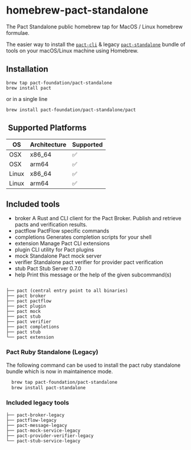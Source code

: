 # homebrew-pact-standalone

The Pact Standalone public homebrew tap for MacOS / Linux homebrew formulae.

The easier way to install the [`pact-cli`](https://github.com/YOU54F/pact-cli) & legacy [`pact-standalone`](https://github.com/pact-foundation/pact-standalone) bundle of tools on your macOS/Linux machine using Homebrew.

## Installation

    brew tap pact-foundation/pact-standalone
    brew install pact

or in a single line

    brew install pact-foundation/pact-standalone/pact

##  Supported Platforms

| OS      | Architecture | Supported |
| ------- | ------------ | --------- |
| OSX     | x86_64       | ✅        |
| OSX     | arm64        | ✅        |
| Linux   | x86_64       | ✅        |
| Linux   | arm64        | ✅        |

## Included tools

- broker       A Rust and CLI client for the Pact Broker. Publish and retrieve pacts and     verification  results.
- pactflow     PactFlow specific commands
- completions  Generates completion scripts for your shell
- extension    Manage Pact CLI extensions
- plugin       CLI utility for Pact plugins
- mock         Standalone Pact mock server
- verifier     Standalone pact verifier for provider pact verification
- stub         Pact Stub Server 0.7.0
- help         Print this message or the help of the given subcommand(s)

```

├── pact (central entry point to all binaries)
├── pact broker
├── pact pactflow
├── pact plugin
├── pact mock
├── pact stub
├── pact verifier
├── pact completions
├── pact stub
└── pact extension
```

### Pact Ruby Standalone (Legacy)

The following command can be used to install the pact ruby standalone bundle which is now in maintainence mode.

```sh
  brew tap pact-foundation/pact-standalone
  brew install pact-standalone
```

### Included legacy tools

```
├── pact-broker-legacy
├── pactflow-legacy
├── pact-message-legacy
├── pact-mock-service-legacy
├── pact-provider-verifier-legacy
└── pact-stub-service-legacy
```
